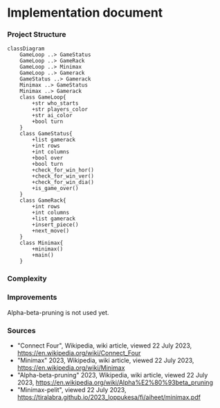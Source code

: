 # Implementation document

### Project Structure
```mermaid
classDiagram
    GameLoop ..> GameStatus
    GameLoop ..> GameRack
    GameLoop ..> Minimax
    GameLoop ..> Gamerack
    GameStatus ..> Gamerack
    Minimax ..> GameStatus
    Minimax ..> Gamerack
    class GameLoop{
        +str who_starts
        +str players_color
        +str ai_color
        +bool turn
    }
    class GameStatus{
        +list gamerack
        +int rows
        +int columns
        +bool over
        +bool turn
        +check_for_win_hor()
        +check_for_win_ver()
        +check_for_win_dia()
        +is_game_over()
    }
    class GameRack{
        +int rows
        +int columns
        +list gamerack
        +insert_piece()
        +next_move()
    }
    class Minimax{
        +minimax()
        +main()
    }
```

### Complexity 

### Improvements
Alpha-beta-pruning is not used yet.

### Sources
- "Connect Four", Wikipedia, wiki article, viewed 22 July 2023, https://en.wikipedia.org/wiki/Connect_Four
- "Minimax" 2023, Wikipedia, wiki article, viewed 22 July 2023, https://en.wikipedia.org/wiki/Minimax
- "Alpha-beta-pruning" 2023, Wikipedia, wiki article, viewed 22 July 2023, https://en.wikipedia.org/wiki/Alpha%E2%80%93beta_pruning
- "Minimax-pelit", viewed 22 July 2023, https://tiralabra.github.io/2023_loppukesa/fi/aiheet/minimax.pdf
